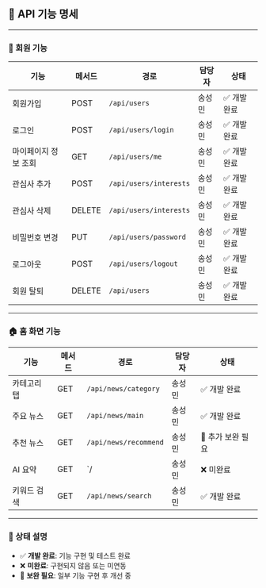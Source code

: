 ## 📘 API 기능 명세

---

### 🔐 회원 기능

| 기능             | 메서드 | 경로                       | 담당자   | 상태       |
|------------------|--------|----------------------------|----------|------------|
| 회원가입         | POST   | `/api/users`               | 송성민   | ✅ 개발 완료 |
| 로그인           | POST   | `/api/users/login`         | 송성민   | ✅ 개발 완료 |
| 마이페이지 정보 조회 | GET    | `/api/users/me`            | 송성민   | ✅ 개발 완료 |
| 관심사 추가      | POST   | `/api/users/interests`     | 송성민   | ✅ 개발 완료 |
| 관심사 삭제      | DELETE | `/api/users/interests`     | 송성민   | ✅ 개발 완료 |
| 비밀번호 변경    | PUT    | `/api/users/password`      | 송성민   | ✅ 개발 완료 |
| 로그아웃         | POST   | `/api/users/logout`        | 송성민   | ✅ 개발 완료 |
| 회원 탈퇴        | DELETE | `/api/users`               | 송성민   | ✅ 개발 완료 |

---

### 🏠 홈 화면 기능

| 기능             | 메서드 | 경로                         | 담당자   | 상태         |
|------------------|--------|------------------------------|----------|--------------|
| 카테고리 탭      | GET    | `/api/news/category`         | 송성민   | ✅ 개발 완료     |
| 주요 뉴스        | GET    | `/api/news/main`             | 송성민   | ✅ 개발 완료     |
| 추천 뉴스        | GET    | `/api/news/recommend`        | 송성민   | 🔧 추가 보완 필요 |
| AI 요약          | GET    | `/ | 송성민   | ❌ 미완료 |
| 키워드 검색      | GET    | `/api/news/search`           | 송성민   | ✅ 개발 완료 |

---

### 📌 상태 설명
- ✅ **개발 완료**: 기능 구현 및 테스트 완료
- ❌ **미완료**: 구현되지 않음 또는 미연동
- 🔧 **보완 필요**: 일부 기능 구현 후 개선 중
